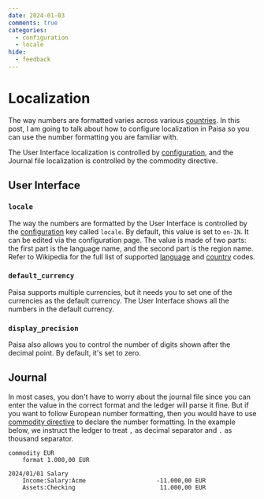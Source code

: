 ```yaml
---
date: 2024-01-03
comments: true
categories:
  - configuration
  - locale
hide:
  - feedback
---
```


# Localization

The way numbers are formatted varies across various [countries](https://en.wikipedia.org/wiki/Decimal_separator#Examples_of_use). In
this post, I am going to talk about how to configure localization in
Paisa so you can use the number formatting you are familiar with.

The User Interface localization is controlled by [configuration](../../reference/config.md),
and the Journal file localization is controlled by the commodity
directive.

<!-- more -->

## User Interface

### `locale`

The way the numbers are formatted by the User Interface is controlled
by the [configuration](../../reference/config.md) key called `locale`. By default, this value
is set to `en-IN`. It can be edited via the configuration page. The
value is made of two parts: the first part is the language name, and
the second part is the region name. Refer to Wikipedia for the full list
of supported [language](https://en.wikipedia.org/wiki/List_of_ISO_639_language_codes) and [country](https://en.wikipedia.org/wiki/List_of_ISO_3166_country_codes) codes.

### `default_currency`

Paisa supports multiple currencies, but it needs you to set one of the
currencies as the default currency. The User Interface shows all the
numbers in the default currency.

### `display_precision`

Paisa also allows you to control the number of digits shown after the
decimal point. By default, it's set to zero.


## Journal

In most cases, you don't have to worry about the journal file since
you can enter the value in the correct format and the ledger will parse it
fine. But if you want to follow European number formatting, then you
would have to use [commodity directive](https://ledger-cli.org/doc/ledger3.html#index-commodity-1) to declare the number
formatting. In the example below, we instruct the ledger to treat `,`
as decimal separator and `.` as thousand separator.

```ledger
commodity EUR
	format 1.000,00 EUR

2024/01/01 Salary
    Income:Salary:Acme                    -11.000,00 EUR
    Assets:Checking                        11.000,00 EUR
```
